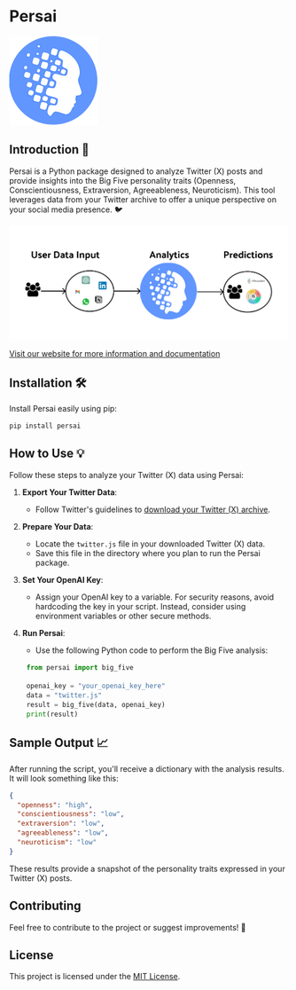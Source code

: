 # Persai

![Persai Logo](images/logo.png)

## Introduction 🔎
Persai is a Python package designed to analyze Twitter (X) posts and provide insights into the Big Five personality traits (Openness, Conscientiousness, Extraversion, Agreeableness, Neuroticism). This tool leverages data from your Twitter archive to offer a unique perspective on your social media presence. 🐦

![Diagram](images/diagram.png)

[Visit our website for more information and documentation](https://www.persai.org/)

## Installation 🛠️
Install Persai easily using pip:

```bash
pip install persai
```

## How to Use 💡
Follow these steps to analyze your Twitter (X) data using Persai:

1. **Export Your Twitter Data**:
   - Follow Twitter's guidelines to [download your Twitter (X) archive](https://help.twitter.com/en/managing-your-account/how-to-download-your-twitter-archive).

2. **Prepare Your Data**:
   - Locate the `twitter.js` file in your downloaded Twitter (X) data.
   - Save this file in the directory where you plan to run the Persai package.

3. **Set Your OpenAI Key**:
   - Assign your OpenAI key to a variable. For security reasons, avoid hardcoding the key in your script. Instead, consider using environment variables or other secure methods.

3. **Run Persai**:
   - Use the following Python code to perform the Big Five analysis:

   ```python
    from persai import big_five

    openai_key = "your_openai_key_here"
    data = "twitter.js"
    result = big_five(data, openai_key)
    print(result)
   ```

## Sample Output 📈

After running the script, you'll receive a dictionary with the analysis results. It will look something like this:

```json
{
  "openness": "high",
  "conscientiousness": "low",
  "extraversion": "low",
  "agreeableness": "low",
  "neuroticism": "low"
}
```

These results provide a snapshot of the personality traits expressed in your Twitter (X) posts.

## Contributing

Feel free to contribute to the project or suggest improvements! 🌟

## License

This project is licensed under the [MIT License](LICENSE).
